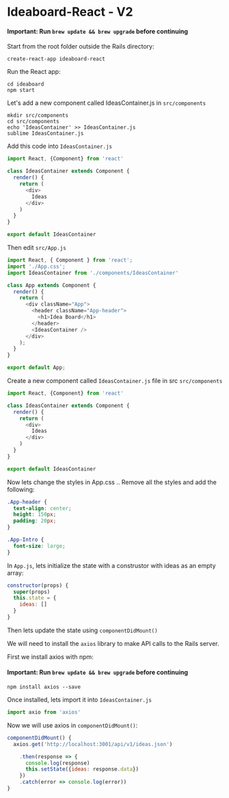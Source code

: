# Ideaboard-React - V2 

#### Important: Run `brew update && brew upgrade` before continuing

Start from the root folder outside the Rails directory:
```shell
create-react-app ideaboard-react
```

Run the React app:
```shell
cd ideaboard
npm start
```

Let's add a new component called IdeasContainer.js in `src/components`
```shell
mkdir src/components
cd src/components
echo 'IdeasContainer' >> IdeasContainer.js
sublime IdeasContainer.js
```

Add this code into `IdeasContainer.js`
```javascript
import React, {Component} from 'react'

class IdeasContainer extends Component {
  render() {
    return (
      <div>
        Ideas
      </div>
    )
  }
}

export default IdeasContainer
```

Then edit `src/App.js`
```javascript
import React, { Component } from 'react';
import './App.css';
import IdeasContainer from './components/IdeasContainer'

class App extends Component {
  render() {
    return (
      <div className="App">
        <header className="App-header">
          <h1>Idea Board</h1>
        </header>
        <IdeasContainer />
      </div>
    );
  }
}

export default App;
```

Create a new component called `IdeasContainer.js` file in src `src/components` 

```javascript
import React, {Component} from 'react'

class IdeasContainer extends Component {
  render() {
    return (
      <div>
        Ideas
      </div>
    )
  }
}

export default IdeasContainer
```

Now lets change the styles in App.css .. Remove all the styles and add the following:
```css
.App-header {
  text-align: center;
  height: 150px;
  padding: 20px;
}

.App-Intro {
  font-size: large;
}
```

In `App.js`, lets initialize the state with a construstor with ideas as an empty array:
```javascript
constructor(props) {
  super(props)
  this.state = {
    ideas: []
  }
}
```

Then lets update the state using `componentDidMount()` 

We will need to install the `axios` library to make API calls to the Rails server.

First we install axios with npm:
#### Important: Run `brew update && brew upgrade` before continuing
```shell
npm install axios --save
```

Once installed, lets import it into `IdeasContainer.js`
```javascript
import axio from 'axios'
```

Now we will use axios in `componentDidMount()`:
```javascript
componentDidMount() {
  axios.get('http://localhost:3001/api/v1/ideas.json')

    .then(response => {
      console.log(response)
      this.setState({ideas: response.data})
    })
    .catch(error => console.log(error))
}
```


